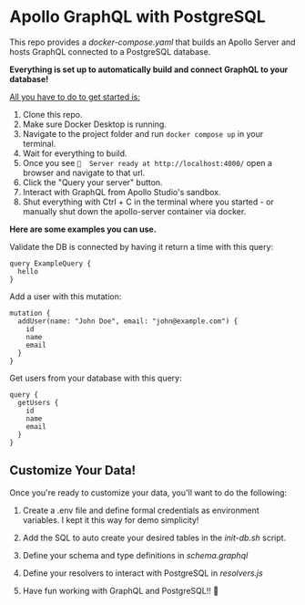<h1> Apollo GraphQL with PostgreSQL</h1>

This repo provides a *docker-compose.yaml* that builds an Apollo Server and hosts GraphQL connected to a PostgreSQL database.

<strong>Everything is set up to automatically build and connect GraphQL to your database!</strong>

<u>All you have to do to get started is:</u>
1. Clone this repo.
2. Make sure Docker Desktop is running.
3. Navigate to the project folder and run `docker compose up` in your terminal.
4. Wait for everything to build.
5. Once you see `🚀  Server ready at http://localhost:4000/` open a browser and navigate to that url.
6. Click the "Query your server" button.
7. Interact with GraphQL from Apollo Studio's sandbox.
8. Shut everything with Ctrl + C in the terminal where you started - or manually shut down the apollo-server container via docker.

<strong>Here are some examples you can use.</strong>

Validate the DB is connected by having it return a time with this query:
```
query ExampleQuery {
  hello
}
```

Add a user with this mutation:
```
mutation {
  addUser(name: "John Doe", email: "john@example.com") {
    id
    name
    email
  }
}
```

Get users from your database with this query:
```
query {
  getUsers {
    id
    name
    email
  }
}
```

<h2>Customize Your Data!</h2>

Once you're ready to customize your data, you'll want to do the following:

1. Create a .env file and define formal credentials as environment variables. I kept it this way for demo simplicity!

2. Add the SQL to auto create your desired tables in the *init-db.sh* script.

3. Define your schema and type definitions in *schema.graphql*

4. Define your resolvers to interact with PostgreSQL in *resolvers.js*

5. Have fun working with GraphQL and PostgreSQL!! 🥳